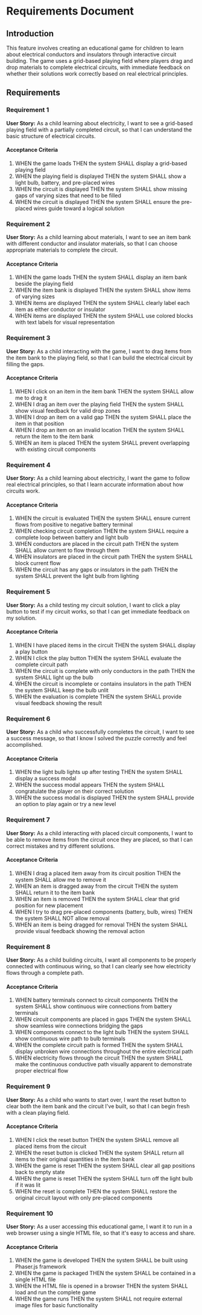# Requirements Document

## Introduction

This feature involves creating an educational game for children to learn about electrical conductors and insulators through interactive circuit building. The game uses a grid-based playing field where players drag and drop materials to complete electrical circuits, with immediate feedback on whether their solutions work correctly based on real electrical principles.

## Requirements

### Requirement 1

**User Story:** As a child learning about electricity, I want to see a grid-based playing field with a partially completed circuit, so that I can understand the basic structure of electrical circuits.

#### Acceptance Criteria

1. WHEN the game loads THEN the system SHALL display a grid-based playing field
2. WHEN the playing field is displayed THEN the system SHALL show a light bulb, battery, and pre-placed wires
3. WHEN the circuit is displayed THEN the system SHALL show missing gaps of varying sizes that need to be filled
4. WHEN the circuit is displayed THEN the system SHALL ensure the pre-placed wires guide toward a logical solution

### Requirement 2

**User Story:** As a child learning about materials, I want to see an item bank with different conductor and insulator materials, so that I can choose appropriate materials to complete the circuit.

#### Acceptance Criteria

1. WHEN the game loads THEN the system SHALL display an item bank beside the playing field
2. WHEN the item bank is displayed THEN the system SHALL show items of varying sizes
3. WHEN items are displayed THEN the system SHALL clearly label each item as either conductor or insulator
4. WHEN items are displayed THEN the system SHALL use colored blocks with text labels for visual representation

### Requirement 3

**User Story:** As a child interacting with the game, I want to drag items from the item bank to the playing field, so that I can build the electrical circuit by filling the gaps.

#### Acceptance Criteria

1. WHEN I click on an item in the item bank THEN the system SHALL allow me to drag it
2. WHEN I drag an item over the playing field THEN the system SHALL show visual feedback for valid drop zones
3. WHEN I drop an item on a valid gap THEN the system SHALL place the item in that position
4. WHEN I drop an item on an invalid location THEN the system SHALL return the item to the item bank
5. WHEN an item is placed THEN the system SHALL prevent overlapping with existing circuit components

### Requirement 4

**User Story:** As a child learning about electricity, I want the game to follow real electrical principles, so that I learn accurate information about how circuits work.

#### Acceptance Criteria

1. WHEN the circuit is evaluated THEN the system SHALL ensure current flows from positive to negative battery terminal
2. WHEN checking circuit completion THEN the system SHALL require a complete loop between battery and light bulb
3. WHEN conductors are placed in the circuit path THEN the system SHALL allow current to flow through them
4. WHEN insulators are placed in the circuit path THEN the system SHALL block current flow
5. WHEN the circuit has any gaps or insulators in the path THEN the system SHALL prevent the light bulb from lighting

### Requirement 5

**User Story:** As a child testing my circuit solution, I want to click a play button to test if my circuit works, so that I can get immediate feedback on my solution.

#### Acceptance Criteria

1. WHEN I have placed items in the circuit THEN the system SHALL display a play button
2. WHEN I click the play button THEN the system SHALL evaluate the complete circuit path
3. WHEN the circuit is complete with only conductors in the path THEN the system SHALL light up the bulb
4. WHEN the circuit is incomplete or contains insulators in the path THEN the system SHALL keep the bulb unlit
5. WHEN the evaluation is complete THEN the system SHALL provide visual feedback showing the result

### Requirement 6

**User Story:** As a child who successfully completes the circuit, I want to see a success message, so that I know I solved the puzzle correctly and feel accomplished.

#### Acceptance Criteria

1. WHEN the light bulb lights up after testing THEN the system SHALL display a success modal
2. WHEN the success modal appears THEN the system SHALL congratulate the player on their correct solution
3. WHEN the success modal is displayed THEN the system SHALL provide an option to play again or try a new level

### Requirement 7

**User Story:** As a child interacting with placed circuit components, I want to be able to remove items from the circuit once they are placed, so that I can correct mistakes and try different solutions.

#### Acceptance Criteria

1. WHEN I drag a placed item away from its circuit position THEN the system SHALL allow me to remove it
2. WHEN an item is dragged away from the circuit THEN the system SHALL return it to the item bank
3. WHEN an item is removed THEN the system SHALL clear that grid position for new placement
4. WHEN I try to drag pre-placed components (battery, bulb, wires) THEN the system SHALL NOT allow removal
5. WHEN an item is being dragged for removal THEN the system SHALL provide visual feedback showing the removal action

### Requirement 8

**User Story:** As a child building circuits, I want all components to be properly connected with continuous wiring, so that I can clearly see how electricity flows through a complete path.

#### Acceptance Criteria

1. WHEN battery terminals connect to circuit components THEN the system SHALL show continuous wire connections from battery terminals
2. WHEN circuit components are placed in gaps THEN the system SHALL show seamless wire connections bridging the gaps
3. WHEN components connect to the light bulb THEN the system SHALL show continuous wire path to bulb terminals
4. WHEN the complete circuit path is formed THEN the system SHALL display unbroken wire connections throughout the entire electrical path
5. WHEN electricity flows through the circuit THEN the system SHALL make the continuous conductive path visually apparent to demonstrate proper electrical flow

### Requirement 9

**User Story:** As a child who wants to start over, I want the reset button to clear both the item bank and the circuit I've built, so that I can begin fresh with a clean playing field.

#### Acceptance Criteria

1. WHEN I click the reset button THEN the system SHALL remove all placed items from the circuit
2. WHEN the reset button is clicked THEN the system SHALL return all items to their original quantities in the item bank
3. WHEN the game is reset THEN the system SHALL clear all gap positions back to empty state
4. WHEN the game is reset THEN the system SHALL turn off the light bulb if it was lit
5. WHEN the reset is complete THEN the system SHALL restore the original circuit layout with only pre-placed components

### Requirement 10

**User Story:** As a user accessing this educational game, I want it to run in a web browser using a single HTML file, so that it's easy to access and share.

#### Acceptance Criteria

1. WHEN the game is developed THEN the system SHALL be built using Phaser.js framework
2. WHEN the game is packaged THEN the system SHALL be contained in a single HTML file
3. WHEN the HTML file is opened in a browser THEN the system SHALL load and run the complete game
4. WHEN the game runs THEN the system SHALL not require external image files for basic functionality